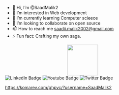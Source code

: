 - 👋 Hi, I’m @SaadMalik2
- 👀 I’m interested in Web development 
- 🌱 I’m currently learning Computer scieece 
- 💞️ I’m looking to collaborate on open source 
- 📫 How to reach me saadii.malik2002@gmail.com
- ⚡ Fun fact: Crafting my own saga.

<!---
SaadMalik2/SaadMalik2 is a ✨ special ✨ repository because its `README.md` (this file) appears on your GitHub profile.
You can click the Preview link to take a look at your changes.
--->
<div id="header" align="center">
  <img src="https://media.giphy.com/media/M9gbBd9nbDrOTu1Mqx/giphy.gif" width="100"/>
</div>
<div id="badges">
  <img src="https://img.shields.io/badge/LinkedIn-blue?style=for-the-badge&logo=linkedin&logoColor=white" alt="LinkedIn Badge"/>
  <img src="https://img.shields.io/badge/YouTube-red?style=for-the-badge&logo=youtube&logoColor=white" alt="Youtube Badge"/>
  <img src="https://img.shields.io/badge/Twitter-blue?style=for-the-badge&logo=twitter&logoColor=white" alt="Twitter Badge"/>
</div>

https://komarev.com/ghpvc/?username=SaadMalik2
